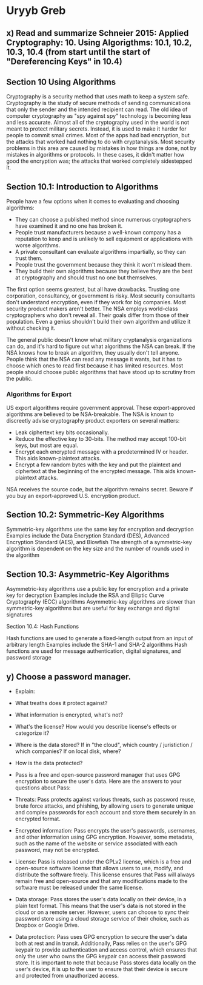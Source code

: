 # Uryyb Greb

## x) Read and summarize Schneier 2015: Applied Cryptography: 10. Using Algorigthms: 10.1, 10.2, 10.3, 10.4 (from start until the start of "Dereferencing Keys" in 10.4)

## Section 10 Using Algorithms

Cryptography is a security method that uses math to keep a system safe. Cryptography is the study of secure methods of sending communications that only the sender and the intended recipient can read. The old idea of computer cryptography as "spy against spy" technology is becoming less and less accurate. Almost all of the cryptography used in the world is not meant to protect military secrets. Instead, it is used to make it harder for people to commit small crimes. Most of the apps had bad encryption, but the attacks that worked had nothing to do with cryptanalysis. Most security problems in this area are caused by mistakes in how things are done, not by mistakes in algorithms or protocols. In these cases, it didn't matter how good the encryption was; the attacks that worked completely sidestepped it.


## Section 10.1: Introduction to Algorithms
People have a few options when it comes to evaluating and choosing algorithms:

* They can choose a published method since numerous cryptographers have examined it and no one has broken it.
* People trust manufacturers because a well-known company has a reputation to keep and is unlikely to sell equipment or applications with worse algorithms.
* A private consultant can evaluate algorithms impartially, so they can trust them.
* People trust the government because they think it won't mislead them.
* They build their own algorithms because they believe they are the best at cryptography and should trust no one but themselves.

The first option seems greatest, but all have drawbacks. Trusting one corporation, consultancy, or government is risky. Most security consultants don't understand encryption, even if they work for big companies. Most security product makers aren't better. The NSA employs world-class cryptographers who don't reveal all. Their goals differ from those of their population. Even a genius shouldn't build their own algorithm and utilize it without checking it.

The general public doesn't know what military cryptanalysis organizations can do, and it's hard to figure out what algorithms the NSA can break. If the NSA knows how to break an algorithm, they usually don't tell anyone. People think that the NSA can read any message it wants, but it has to choose which ones to read first because it has limited resources. Most people should choose public algorithms that have stood up to scrutiny from the public.

### Algorithms for Export

US export algorithms require government approval. These export-approved algorithms are believed to be NSA-breakable. The NSA is known to discreetly advise cryptography product exporters on several matters:

* Leak ciphertext key bits occasionally.
* Reduce the effective key to 30-bits. The method may accept 100-bit keys, but most are equal.
* Encrypt each encrypted message with a predetermined IV or header. This aids known-plaintext attacks.
* Encrypt a few random bytes with the key and put the plaintext and ciphertext at the beginning of the encrypted message. This aids known-plaintext attacks.

NSA receives the source code, but the algorithm remains secret. Beware if you buy an export-approved U.S. encryption product.

## Section 10.2: Symmetric-Key Algorithms

Symmetric-key algorithms use the same key for encryption and decryption
Examples include the Data Encryption Standard (DES), Advanced Encryption Standard (AES), and Blowfish
The strength of a symmetric-key algorithm is dependent on the key size and the number of rounds used in the algorithm

## Section 10.3: Asymmetric-Key Algorithms

Asymmetric-key algorithms use a public key for encryption and a private key for decryption
Examples include the RSA and Elliptic Curve Cryptography (ECC) algorithms
Asymmetric-key algorithms are slower than symmetric-key algorithms but are useful for key exchange and digital signatures

Section 10.4: Hash Functions

Hash functions are used to generate a fixed-length output from an input of arbitrary length
Examples include the SHA-1 and SHA-2 algorithms
Hash functions are used for message authentication, digital signatures, and password storage

## y) Choose a password manager. 
* Explain: 
* What treaths does it protect against?
* What information is encrypted, what's not?
* What's the license? How would you describe license's effects or categorize it?
* Where is the data stored? If in "the cloud", which country / juristiction / which companies? If on local disk, where?
* How is the data protected?

* Pass is a free and open-source password manager that uses GPG encryption to secure the user's data. Here are the answers to your questions about Pass:

* Threats: Pass protects against various threats, such as password reuse, brute force attacks, and phishing, by allowing users to generate unique and complex passwords for each account and store them securely in an encrypted format.

* Encrypted information: Pass encrypts the user's passwords, usernames, and other information using GPG encryption. However, some metadata, such as the name of the website or service associated with each password, may not be encrypted.

* License: Pass is released under the GPLv2 license, which is a free and open-source software license that allows users to use, modify, and distribute the software freely. This license ensures that Pass will always remain free and open-source and that any modifications made to the software must be released under the same license.

* Data storage: Pass stores the user's data locally on their device, in a plain text format. This means that the user's data is not stored in the cloud or on a remote server. However, users can choose to sync their password store using a cloud storage service of their choice, such as Dropbox or Google Drive.

* Data protection: Pass uses GPG encryption to secure the user's data both at rest and in transit. Additionally, Pass relies on the user's GPG keypair to provide authentication and access control, which ensures that only the user who owns the GPG keypair can access their password store. It is important to note that because Pass stores data locally on the user's device, it is up to the user to ensure that their device is secure and protected from unauthorized access.




